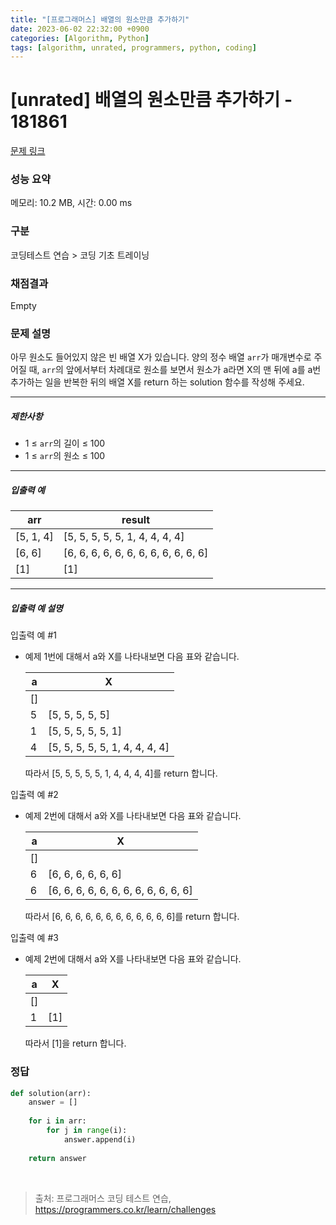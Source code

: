 ```yaml
---
title: "[프로그래머스] 배열의 원소만큼 추가하기"
date: 2023-06-02 22:32:00 +0900
categories: [Algorithm, Python]
tags: [algorithm, unrated, programmers, python, coding]
---
```


# [unrated] 배열의 원소만큼 추가하기 - 181861

[문제 링크](https://school.programmers.co.kr/learn/courses/30/lessons/181861)

### 성능 요약

메모리: 10.2 MB, 시간: 0.00 ms

### 구분

코딩테스트 연습 > 코딩 기초 트레이닝

### 채점결과

Empty

### 문제 설명

<p>아무 원소도 들어있지 않은 빈 배열 X가 있습니다. 양의 정수 배열 <code>arr</code>가 매개변수로 주어질 때, <code>arr</code>의 앞에서부터 차례대로 원소를 보면서 원소가 a라면 X의 맨 뒤에 a를 a번 추가하는 일을 반복한 뒤의 배열 X를 return 하는 solution 함수를 작성해 주세요.</p>

<hr>

<h5>제한사항</h5>

<ul>
<li>1 ≤ <code>arr</code>의 길이 ≤ 100</li>
<li>1 ≤ <code>arr</code>의 원소 ≤ 100</li>
</ul>

<hr>

<h5>입출력 예</h5>

| arr       | result                               |
|-----------|--------------------------------------|
| [5, 1, 4] | [5, 5, 5, 5, 5, 1, 4, 4, 4, 4]       |
| [6, 6]    | [6, 6, 6, 6, 6, 6, 6, 6, 6, 6, 6, 6] |
| [1]       | [1]                                  |

<hr>

<h5>입출력 예 설명</h5>

<p>입출력 예 #1</p>

<ul>
<li><p>예제 1번에 대해서 a와 X를 나타내보면 다음 표와 같습니다.</p>

| a  | X                              |
|----|--------------------------------|
| [] |
| 5  | [5, 5, 5, 5, 5]                |
| 1  | [5, 5, 5, 5, 5, 1]             |
| 4  | [5, 5, 5, 5, 5, 1, 4, 4, 4, 4] |

<p>따라서 [5, 5, 5, 5, 5, 1, 4, 4, 4, 4]를 return 합니다.</p></li>
</ul>

<p>입출력 예 #2</p>

<ul>
<li><p>예제 2번에 대해서 a와 X를 나타내보면 다음 표와 같습니다. </p>

| a  | X                                    |
|----|--------------------------------------|
| [] |
| 6  | [6, 6, 6, 6, 6, 6]                   |
| 6  | [6, 6, 6, 6, 6, 6, 6, 6, 6, 6, 6, 6] |

<p>따라서 [6, 6, 6, 6, 6, 6, 6, 6, 6, 6, 6, 6]를 return 합니다.</p></li>
</ul>

<p>입출력 예 #3</p>

<ul>
<li><p>예제 2번에 대해서 a와 X를 나타내보면 다음 표와 같습니다. </p>

| a  | X   |
|----|-----|
| [] |
| 1  | [1] |

<p>따라서 [1]을 return 합니다.</p></li>
</ul>

### 정답

```python
def solution(arr):
    answer = []
    
    for i in arr:
        for j in range(i):
            answer.append(i)
    
    return answer
```

<br>

> 출처: 프로그래머스 코딩 테스트 연습, https://programmers.co.kr/learn/challenges
